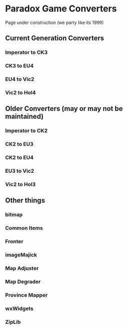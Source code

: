 # Paradox Game Converters
Page under construction (we party like its 1999)

## Current Generation Converters

### Imperator to CK3
### CK3 to EU4  
### EU4 to Vic2  
### Vic2 to HoI4  

## Older Converters (may or may not be maintained)
### Imperator to CK2
### CK2 to EU3
### CK2 to EU4
### EU3 to Vic2
### Vic2 to HoI3

## Other things
### bitmap
### Common Items
### Fronter
### imageMajick
### Map Adjuster
### Map Degrader
### Province Mapper
### wxWidgets
### ZipLib
